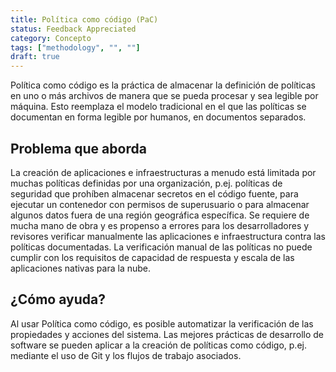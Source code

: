 ```yaml
---
title: Política como código (PaC)
status: Feedback Appreciated
category: Concepto
tags: ["methodology", "", ""]
draft: true
---
```


Política como código es la práctica de almacenar la definición de políticas en uno o más archivos de manera que se pueda procesar y sea legible por máquina.
Esto reemplaza el modelo tradicional en el que las políticas se documentan en forma legible por humanos, en documentos separados.

## Problema que aborda

La creación de aplicaciones e infraestructuras a menudo está limitada por muchas políticas definidas por una organización,
p.ej. políticas de seguridad que prohíben almacenar secretos en el código fuente,
para ejecutar un contenedor con permisos de superusuario o para almacenar algunos datos fuera de una región geográfica específica.
Se requiere de mucha mano de obra y es propenso a errores para los desarrolladores y revisores
verificar manualmente las aplicaciones e infraestructura contra las políticas documentadas.
La verificación manual de las políticas no puede cumplir con los requisitos de capacidad de respuesta y escala de las aplicaciones nativas para la nube.

## ¿Cómo ayuda?

Al usar Política como código, es posible automatizar la verificación de las propiedades y acciones del sistema.
Las mejores prácticas de desarrollo de software se pueden aplicar a la creación de políticas como código,
p.ej. mediante el uso de Git y los flujos de trabajo asociados.
